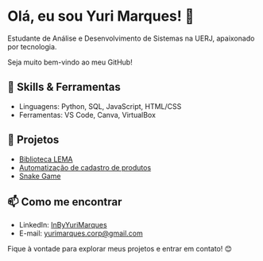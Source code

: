 # Olá, eu sou Yuri Marques! 👋

Estudante de Análise e Desenvolvimento de Sistemas na UERJ, apaixonado por tecnologia.

Seja muito bem-vindo ao meu GitHub!

## 🔧 Skills & Ferramentas

- Linguagens: Python, SQL, JavaScript, HTML/CSS
- Ferramentas: VS Code, Canva, VirtualBox

## 🌱 Projetos

- [Biblioteca LEMA](https://github.com/GitByYuriMarques/biblioteca-lema)
- [Automatização de cadastro de produtos](https://github.com/GitByYuriMarques/bot-cadastro-produtos)
- [Snake Game](https://github.com/GitByYuriMarques/snake-game-py)

## 📫 Como me encontrar

- LinkedIn: [InByYuriMarques](https://www.linkedin.com/in/inbyyurimarques/)
- E-mail: yurimarques.corp@gmail.com

Fique à vontade para explorar meus projetos e entrar em contato! 😊
